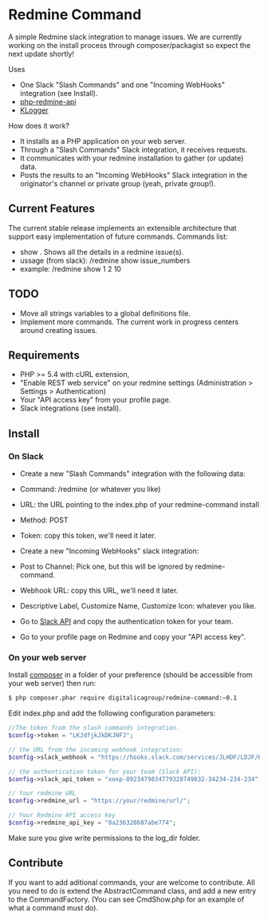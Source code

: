 # Redmine Command

A simple Redmine slack integration to manage issues.
We are currently working on the install process through composer/packagist so expect the next update shortly!

Uses
* One Slack "Slash Commands" and one "Incoming WebHooks" integration (see Install).
* [php-redmine-api](https://github.com/kbsali/php-redmine-api)
* [KLogger](https://github.com/katzgrau/KLogger)

How does it work?
* It installs as a PHP application on your web server.
* Through a "Slash Commands" Slack integration, it receives requests.
* It communicates with your redmine installation to gather (or update) data.
* Posts the results to an "Incoming WebHooks" Slack integration in the originator's channel or private group (yeah, private group!).

## Current Features

The current stable release implements an extensible architecture that support easy implementation of future commands.
Commands list:
* show . Shows all the details in a redmine issue(s).
 * ussage (from slack): /redmine show issue_numbers
 * example: /redmine show 1 2 10

## TODO

* Move all strings variables to a global definitions file.
* Implement more commands. The current work in progress centers around creating issues.

## Requirements

* PHP >= 5.4 with cURL extension,
* "Enable REST web service" on your redmine settings (Administration > Settings > Authentication)
 * Your "API access key" from your profile page.
* Slack integrations (see install).

## Install

### On Slack

* Create a new "Slash Commands" integration with the following data:
 * Command: /redmine (or whatever you like)
 * URL: the URL pointing to the index.php of your redmine-command install
 * Method: POST
 * Token: copy this token, we'll need it later.

* Create a new "Incoming WebHooks" slack integration:
 * Post to Channel: Pick one, but this will be ignored by redmine-command.
 * Webhook URL: copy this URL, we'll need it later.
 * Descriptive Label, Customize Name, Customize Icon: whatever you like.

* Go to [Slack API](https://api.slack.com/) and copy the authentication token for your team.

* Go to your profile page on Redmine and copy your "API access key".

### On your web server

Install [composer](http://getcomposer.org/download/) in a folder of your preference (should be accessible from your web server) then run:
```bash
$ php composer.phar require digitalicagroup/redmine-command:~0.1
```

Edit index.php and add the following configuration parameters:
```php
//The token from the slash commands integration.
$config->token = "LKJdfjkJkDKJNFJ";

// the URL from the incoming webhook integration:
$config->slack_webhook = "https://hooks.slack.com/services/JLHDF/LDJF/KJHkjhdfkjhdfd";

// the authentication token for your team (Slack API):
$config->slack_api_token = "xoxp-8923479834779328749832-34234-234-234";

// Your redmine URL
$config->redmine_url = "https://your/redmine/url/";

// Your Redmine API access key
$config->redmine_api_key = "0a236328687abe774";
```

Make sure you give write permissions to the log_dir folder.

## Contribute

If you want to add aditional commands, your are welcome to contribute. All you need to do is extend the AbstractCommand class, and add a new entry to the CommandFactory. (You can see CmdShow.php for an example of what a command must do).

